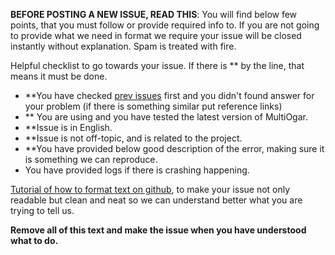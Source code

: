 **BEFORE POSTING A NEW ISSUE, READ THIS**: You will find below few points, that you must follow or provide required info to. If you are not going to provide what we need in format we require your issue will be closed instantly without explanation. Spam is treated with fire.


Helpful checklist to go towards your issue. If there is ** by the line, that means it must be done.

- **You have checked [prev issues](https://github.com/Megabyte918/MultiOgar-Edited/issues?q=is%3Aissue+is%3Aclosed) first and you didn't found answer for your problem (if there is something similar put reference links)
- ** You are using and you have tested the latest version of MultiOgar.
- **Issue is in English.
- **Issue is not off-topic, and is related to the project.
- **You have provided below good description of the error, making sure it is something we can reproduce.
- You have provided logs if there is crashing happening.

[Tutorial of how to format text on github](https://guides.github.com/features/mastering-markdown/), to make your issue not only readable but clean and neat so we can understand better what you are trying to tell us.

**Remove all of this text and make the issue when you have understood what to do.**
